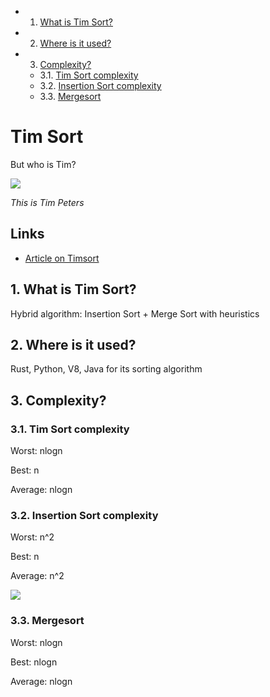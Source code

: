 <!-- vscode-markdown-toc -->
* 1. [What is Tim Sort?](#WhatisTimSort)
* 2. [Where is it used?](#Whereisitused)
* 3. [Complexity?](#Complexity)
	* 3.1. [Tim Sort complexity](#TimSortcomplexity)
	* 3.2. [Insertion Sort complexity](#InsertionSortcomplexity)
	* 3.3. [Mergesort](#Mergesort)

<!-- vscode-markdown-toc-config
	numbering=true
	autoSave=true
	/vscode-markdown-toc-config -->
<!-- /vscode-markdown-toc -->

# Tim Sort

But who is Tim?

<img src="https://i.ytimg.com/vi/1wAOy88WxmY/hqdefault.jpg"/>

*This is Tim Peters*

## Links

- [Article on Timsort](https://dev.to/jennieji/tim-sort-the-fastest-sort-used-in-v8-and-python-5e76)

##  1. <a name='WhatisTimSort'></a>What is Tim Sort?

Hybrid algorithm: Insertion Sort + Merge Sort with heuristics

##  2. <a name='Whereisitused'></a>Where is it used?

Rust, Python, V8, Java  for its sorting algorithm 

##  3. <a name='Complexity'></a>Complexity?

###  3.1. <a name='TimSortcomplexity'></a>Tim Sort complexity 

Worst: nlogn

Best: n 

Average: nlogn


###  3.2. <a name='InsertionSortcomplexity'></a>Insertion Sort complexity

Worst: n^2

Best: n

Average:  n^2

<img src="https://res.cloudinary.com/practicaldev/image/fetch/s--T4wKuT2f--/c_limit%2Cf_auto%2Cfl_progressive%2Cq_66%2Cw_880/https://dev-to-uploads.s3.amazonaws.com/i/dp61xcspsu0wuoqopwub.gif"/>

###  3.3. <a name='Mergesort'></a>Mergesort

Worst: nlogn

Best: nlogn

Average: nlogn